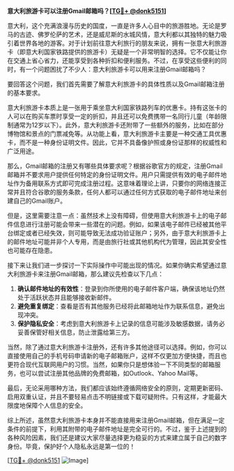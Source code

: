 **意大利旅游卡可以注册Gmail邮箱吗？[[TG💪+ @donk5151](https://t.me/s/donk5151)]**

意大利，这个充满浪漫与历史的国度，一直是许多人心目中的旅游胜地。无论是罗马的古迹、佛罗伦萨的艺术，还是威尼斯的水城风情，意大利都以其独特的魅力吸引着世界各地的游客。对于计划前往意大利旅行的朋友来说，拥有一张意大利旅游卡（即意大利国家铁路提供的旅游卡）无疑是一个非常明智的选择。它不仅能让你在交通上省心省力，还能享受到各种折扣和便利服务。不过，在享受这些便利的同时，有一个问题困扰了不少人：意大利旅游卡可以用来注册Gmail邮箱吗？

要回答这个问题，我们首先需要了解意大利旅游卡的具体性质以及Gmail邮箱注册的基本要求。

意大利旅游卡本质上是一张用于乘坐意大利国家铁路列车的优惠卡。持有这张卡的人可以在购买车票时享受一定的折扣，并且还可以免费携带一名同行儿童（年龄限制通常为12岁以下）。此外，意大利旅游卡还附带了一些额外的服务，比如在部分博物馆和景点的门票减免等。从功能上看，意大利旅游卡主要是一种交通工具优惠卡，而不是一种身份证明文件。因此，它并不具备像护照或身份证那样的权威性和广泛用途。

那么，Gmail邮箱的注册又有哪些具体要求呢？根据谷歌官方的规定，注册Gmail邮箱并不要求用户提供任何特定的身份证明文件。用户只需提供有效的电子邮件地址作为备用联系方式即可完成注册过程。这意味着理论上讲，只要你的网络连接正常并且符合谷歌的服务条款，任何人都可以通过任何方式获取的电子邮件地址来创建自己的Gmail账户。

但是，这里需要注意一点：虽然技术上没有障碍，但使用意大利旅游卡上的电子邮件信息进行注册可能会带来一些潜在的问题。例如，如果该电子邮件已经被其他平台绑定或者已经失效，则可能导致无法成功验证账户；另外，由于意大利旅游卡上的邮件地址可能并非个人专用，而是由旅行社或其他机构代为管理，因此其安全性也可能存在隐患。

接下来让我们进一步探讨一下实际操作中可能出现的情况。如果你确实希望通过意大利旅游卡来注册Gmail邮箱，那么建议先检查以下几点：

1. **确认邮件地址的有效性**：登录到你所使用的电子邮件客户端，确保该地址仍然处于活跃状态并且能够接收新邮件。
2. **避免重复绑定**：查看是否有其他服务已经将此邮箱地址作为联系信息，避免出现冲突。
3. **保护隐私安全**：考虑到意大利旅游卡上记录的信息可能涉及敏感数据，请务必妥善保管好相关信息，防止泄露给第三方。

当然，除了通过意大利旅游卡注册外，还有许多其他途径可以选择。例如，你可以直接使用自己的手机号码申请新的电子邮箱账户，这样不仅更加方便快捷，而且也更符合现代互联网用户的习惯。当然，如果你只是想体验一下不同类型的邮箱服务，也可以尝试注册其他品牌的免费邮箱，如Outlook、Yahoo Mail等。

最后，无论采用哪种方法，我们都应该始终遵循网络安全的原则，定期更新密码、启用双重认证，并且不要轻易点击不明链接或下载可疑附件。只有这样，才能最大限度地保障个人信息的安全。

综上所述，虽然意大利旅游卡本身并不能直接用来注册Gmail邮箱，但在满足一定条件的前提下，利用其附带的电子邮件地址是完全可行的。不过，鉴于上述提到的各种风险因素，我们还是建议大家尽量选择更为稳妥的方式来建立属于自己的数字身份。毕竟，保护好个人隐私永远是第一位的！

[[TG💪+ @donk5151](https://t.me/s/donk5151) ![Image](https://i.postimg.cc/rwNCRYN7/Snipaste-2025-04-30-17-27-05.png)]